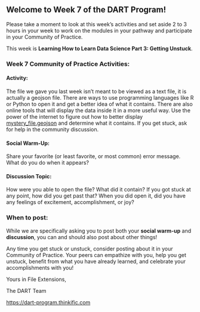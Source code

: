 ## **Welcome to Week 7 of the DART Program!**

Please take a moment to look at this week’s activities and set aside 2 to 3 hours in your week to work on the modules in your pathway and participate in your Community of Practice. 

This week is **Learning How to Learn Data Science Part 3: Getting Unstuck**.

### **Week 7 Community of Practice Activities:**

#### **Activity:** 
The file we gave you last week isn’t meant to be viewed as a text file, it is actually a geojson file. There are ways to use programming languages like R or Python to open it and get a better idea of what it contains. There are also online tools that will display the data inside it in a more useful way. Use the power of the internet to figure out how to better display [mystery_file.geojson](https://raw.githubusercontent.com/arcus/DART_Community_of_Practice/main/Prompts/Week07/mystery_file.geojson) and determine what it contains. If you get stuck, ask for help in the community discussion. 

#### **Social Warm-Up:** 
Share your favorite (or least favorite, or most common) error message. What do you do when it appears?

#### **Discussion Topic:** 
How were you able to open the file? What did it contain? If you got stuck at any point, how did you get past that? When you did open it, did you have any feelings of excitement, accomplishment, or joy?


### **When to post:**

While we are specifically asking you to post both your **social warm-up** and **discussion**, you can and should also post about other things!

Any time you get stuck or unstuck, consider posting about it in your Community of Practice. Your peers can empathize with you, help you get unstuck, benefit from what you have already learned, and celebrate your accomplishments with you!

 Yours in File Extensions, 

The DART Team

https://dart-program.thinkific.com
